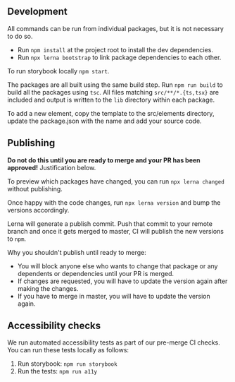 ## Development

All commands can be run from individual packages, but it is not necessary to do so.

- Run `npm install` at the project root to install the dev dependencies.
- Run `npx lerna bootstrap` to link package dependencies to each other.

To run storybook locally `npm start`.

The packages are all built using the same build step. Run `npm run build` to build all the packages using `tsc`. All files matching `src/**/*.{ts,tsx}` are included and output is written to the `lib` directory within each package.

To add a new element, copy the template to the src/elements directory, update the package.json with the name and add your source code.
 
## Publishing

**Do not do this until you are ready to merge and your PR has been approved!** Justification below.

To preview which packages have changed, you can run `npx lerna changed` without publishing.

Once happy with the code changes, run `npx lerna version` and bump the versions accordingly.

Lerna will generate a publish commit. Push that commit to your remote branch and once it gets merged to master, CI will publish the new versions to `npm`.

Why you shouldn't publish until ready to merge:

- You will block anyone else who wants to change that package or any dependents or dependencies until your PR is merged.
- If changes are requested, you will have to update the version again after making the changes.
- If you have to merge in master, you will have to update the version again.

## Accessibility checks

We run automated accessibility tests as part of our pre-merge CI checks. You can run these tests locally as follows:

1. Run storybook: `npm run storybook`
2. Run the tests: `npm run a11y`

